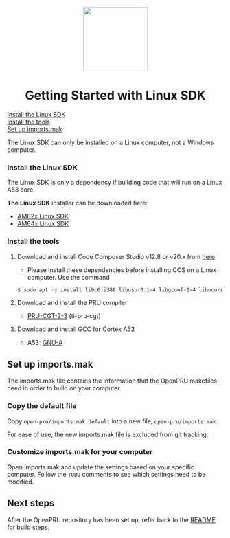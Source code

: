<div align="center">

<img src="https://upload.wikimedia.org/wikipedia/commons/b/ba/TexasInstruments-Logo.svg" width="150"><br/>

# Getting Started with Linux SDK

</div>

[Install the Linux SDK](#install-the-linux-sdk)  
[Install the tools](#install-the-tools)  
[Set up imports.mak](#set-up-importsmak)  

The Linux SDK can only be installed on a Linux computer, not a Windows computer.

### Install the Linux SDK

The Linux SDK is only a dependency if building code that will run on a Linux A53 core.

**The Linux SDK** installer can be downloaded here:
   - [AM62x Linux SDK](https://www.ti.com/tool/download/PROCESSOR-SDK-LINUX-AM62X)
   - [AM64x Linux SDK](https://www.ti.com/tool/download/PROCESSOR-SDK-LINUX-AM64X)

### Install the tools

   1. Download and install Code Composer Studio v12.8 or v20.x from [here](https://www.ti.com/tool/download/CCSTUDIO "Code Composer Studio")
         - Please install these dependencies before installing CCS on a Linux computer. Use the command
         ```bash
         $ sudo apt -y install libc6:i386 libusb-0.1-4 libgconf-2-4 libncurses5 libpython2.7 libtinfo5 build-essential
         ```

   2. Download and install the PRU compiler
      - [PRU-CGT-2-3](https://www.ti.com/tool/PRU-CGT) (ti-pru-cgt)

   3. Download and install GCC for Cortex A53
      - A53: [GNU-A](https://developer.arm.com/-/media/Files/downloads/gnu-a/9.2-2019.12/binrel/gcc-arm-9.2-2019.12-x86_64-aarch64-none-elf.tar.xz)


## Set up imports.mak

The imports.mak file contains the information that the OpenPRU makefiles need
in order to build on your computer.

### Copy the default file

Copy `open-pru/imports.mak.default` into a new file, `open-pru/imports.mak`.

For ease of use, the new imports.mak file is excluded from git tracking.

### Customize imports.mak for your computer

Open imports.mak and update the settings based on your specific computer. Follow
the `TODO` comments to see which settings need to be modified.

## Next steps

After the OpenPRU repository has been set up, refer back to the
[README](./../README.md) for build steps.